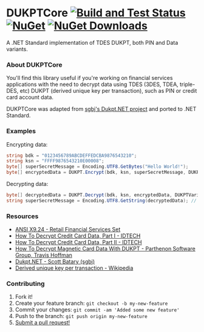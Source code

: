 # DUKPTCore [![Build and Test Status](https://img.shields.io/github/actions/workflow/status/rbonestell/DUKPTCore/build-and-test.yml?branch=master)](https://github.com/rbonestell/DUKPTCore/actions/workflows/build-and-test.yml) [![NuGet](https://img.shields.io/nuget/v/DUKPTCore.svg)](https://www.nuget.org/packages/DUKPTCore/) [![NuGet Downloads](https://img.shields.io/nuget/dt/DUKPTCore.svg)](https://www.nuget.org/packages/DUKPTCore/)

A .NET Standard implementation of TDES DUKPT, both PIN and Data variants.

 ### About DUKPTCore
 You'll find this library useful if you're working on financial services applications with the need to decrypt data using TDES (3DES, TDEA, triple-DES, etc) DUKPT (derived unique key per transaction), such as PIN or credit card account data.
 
 DUKPTCore was adapted from [sgbj's Dukpt.NET project](https://github.com/sgbj/Dukpt.NET) and ported to .NET Standard.
 
 ### Examples
 Encrypting data:
 ```c#
 string bdk = "0123456789ABCDEFFEDCBA9876543210";
 string ksn = "FFFF9876543210E00008";
 byte[] superSecretMessage = Encoding.UTF8.GetBytes("Hello World!");
 byte[] encryptedData = DUKPT.Encrypt(bdk, ksn, superSecretMessage, DUKPTVariant.Data);
 ```
 
  Decrypting data:
 ```c#
 byte[] decryptedData = DUKPT.Decrypt(bdk, ksn, encryptedData, DUKPTVariant.Data);
 string superSecretMessage = Encoding.UTF8.GetString(decryptedData); // Hello World!
 ```
 
### Resources
* [ANSI X9.24 - Retail Financial Services Set](https://webstore.ansi.org/Standards/ASCX9/ANSIX924RetailFinancial)
* [How To Decrypt Credit Card Data, Part I - IDTECH](https://idtechproducts.com/how-to-decrypt-credit-card-data-part-i/)
* [How To Decrypt Credit Card Data, Part II - IDTECH](https://idtechproducts.com/how-to-decrypt-credit-card-data-part-ii/)
* [How To Decrypt Magnetic Card Data With DUKPT - Parthenon Software Group, Travis Hoffman](https://www.parthenonsoftware.com/blog/how-to-decrypt-magnetic-stripe-scanner-data-with-dukpt/)
* [Dukpt.NET - Scott Batary (sgbj)](http://sgbj.github.io/Dukpt.NET/)
* [Derived unique key per transaction - Wikipedia](https://en.wikipedia.org/wiki/Derived_unique_key_per_transaction)

### Contributing
1. Fork it!
2. Create your feature branch: `git checkout -b my-new-feature`
3. Commit your changes: `git commit -am 'Added some new feature'`
4. Push to the branch: `git push origin my-new-feature`
5. [Submit a pull request!](https://github.com/rbonestell/DUKPTCore/pull/new/development)
